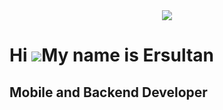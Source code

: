 <div align="center">
<img src="https://tenor.com/ru/view/anime-aesthetic-blue-gif-22834691.gif" align="center"  />
</div>  

Hi ![](https://user-images.githubusercontent.com/18350557/176309783-0785949b-9127-417c-8b55-ab5a4333674e.gif)My name is Ersultan
================================================================================================================================

Mobile and Backend Developer
----------------------------
